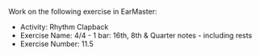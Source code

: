 Work on the following exercise in EarMaster:
- Activity: Rhythm Clapback
- Exercise Name: 4/4 - 1 bar: 16th, 8th & Quarter notes - including rests
- Exercise Number: 11.5
